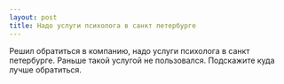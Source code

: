 ```yaml
---
layout: post 
title: Надо услуги психолога в санкт петербурге 
--- 
```

Решил обратиться в компанию, надо услуги психолога в санкт петербурге. Раньше такой услугой не пользовался. Подскажите куда лучше обратиться.